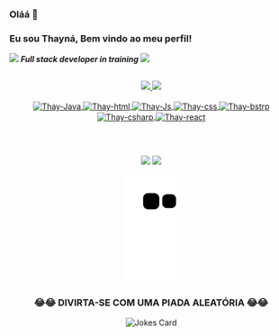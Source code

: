 ### Oláá 👋
### Eu sou Thayná, Bem vindo ao meu perfil!
<div>
  <img height="15" src="https://media.discordapp.net/attachments/756212279195992225/898801109009825863/recode-pro-2.png"> 
  <b><i>Full stack developer in training</i></b>
  <img height="15" src="https://media.discordapp.net/attachments/756212279195992225/898801109009825863/recode-pro-2.png"> 
</div>  

##

<div align="center">
  <a href="https://github.com/Thayhabeck">
  <img height="180em" src="https://github-readme-stats.vercel.app/api?username=thayhabeck&show_icons=true&theme=dracula&include_all_commits=true&count_private=true"/>
    <img height="180em" src="https://github-readme-stats.vercel.app/api/top-langs/?username=thayhabeck&layout=compact&langs_count=7&theme=dracula"/>
</div>
  <div align="center" style="display: inline_block"><br>
  
  <img align="center" alt="Thay-Java" height="30" src="https://img.shields.io/badge/Java-ED8B00?style=for-the-badge&logo=java&logoColor=white">
  <img align="center" alt="Thay-html" height="30" src="https://img.shields.io/badge/HTML5-E34F26?style=for-the-badge&logo=html5&logoColor=white">
  <img align="center" alt="Thay-Js" height="30" src="https://img.shields.io/badge/JavaScript-F7DF1E?style=for-the-badge&logo=javascript&logoColor=black">
  <img align="center" alt="Thay-css" height="30" src="https://img.shields.io/badge/CSS3-1572B6?style=for-the-badge&logo=css3&logoColor=white">
  <img align="center" alt="Thay-bstrp" height="30" src="https://img.shields.io/badge/Bootstrap-563D7C?style=for-the-badge&logo=bootstrap&logoColor=white">
  <img align="center" alt="Thay-csharp" height="30" src="https://img.shields.io/badge/C%23-239120?style=for-the-badge&logo=c-sharp&logoColor=white">
  <img align="center" alt="Thay-react" height="30" src="https://img.shields.io/badge/React-20232A?style=for-the-badge&logo=react&logoColor=61DAFB">
</div>
  
  ##
  
<div align="center" style="display: inline_block"><br>
    
  <a href="https://www.linkedin.com/in/thayn%C3%A1-habeck-019514105/" target="_blank"><img src="https://img.shields.io/badge/LinkedIn-0077B5?style=for-the-badge&logo=linkedin&logoColor=white" target="_blank"></a> 
  <a href = "mailto:thaynahabeck@gmail.com"><img src="https://img.shields.io/badge/Gmail-D14836?style=for-the-badge&logo=gmail&logoColor=white" target="_blank"></a>
  
</div>
<div align="center">
    
  ![Snake animation](https://github.com/thayhabeck/thayhabeck/blob/output/github-contribution-grid-snake.svg)

</div>
<div align="center">
  
### 😂😂 DIVIRTA-SE COM UMA PIADA ALEATÓRIA 😂😂
  
  
 ![Jokes Card](https://readme-jokes.vercel.app/api)
  
  </div>
